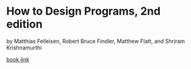 # How to Design Programs, 2nd edition
by Matthias Felleisen, Robert Bruce Findler, Matthew Flatt, and Shriram Krishnamurthi

[book link](http://www.htdp.org/2018-01-06/Book/)
